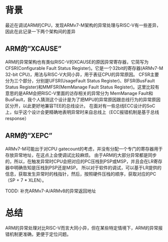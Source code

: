 # 背景
最近在调试ARM的CPU，发现ARMv7-M架构的异常处理与RISC-V有一些差异，因此在此记录一下两个架构间的差异

## ARM的“XCAUSE”
ARM的异常架构也有类似RISC-V的XCAUSE的原因异常寄存器，它简写为CFSR(Configurable Fault Status Register)。它是一个32bit的寄存器(ARMv7-M 32-bit CPU)，用法与RISC-V大同小异，用于表征CPU的异常原因。
CFSR主要分为三个部分，分别是UFSR(UsageFault Status Register)、BFSR(BusFault Status Register)和MMFSR(MemManage Fault Status Register)。这里比较有意思的是ARM会把RISC-V里面的访存相关的异常分为
MemManage Fault和BusFault，我个人猜测这个设计是为了把MPU的异常原因跟总线行为的异常原因区分开，以此更好地兼容TEE的总线设计。
在面对有一些总线ECC设计的SoC上，似乎这个设计会更精确地表明异常时来自总线上（ECC报错机制是基于总线response）

## ARM的“XEPC”
ARMv7-M可能出于对CPU gatecount的考虑，并没有分配一个专门的寄存器用于存放异常地址，在这点上会使调试比较麻烦。
由于ARM的大部分异常都是同步的，所以，在触发异常时CPU会把对应的PC压栈到PSP或MSP，并且会在LR寄存器中明确告知是压栈到PSP还是MSP。
所以对于软件的调试，可以基于LR提供的信息，获取发生异常时的栈指针，然后，按照硬件压栈的顺序，获取对应的PC（SP + 7 * XLEN）。

TODD: 补充ARMv7-A/ARMv8的异常返回地址

# 总结
ARM的异常处理对比RISC-V而言大同小异，但在某些特定情境下，ARM的异常报错机制更准确，更便于定位问题。
